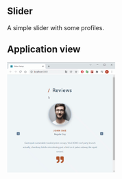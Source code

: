 ## Slider
A simple slider with some profiles.

## Application view
<img src="https://github.com/ukasz1/React-projects-with-John-Smilga/blob/main/07-slider/app%20view.gif?raw=true" width="50%" />
